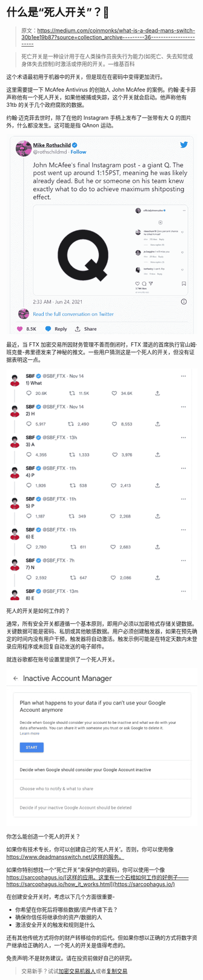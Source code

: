 # 什么是“死人开关”？👻

> 原文：<https://medium.com/coinmonks/what-is-a-dead-mans-switch-30b1ee19b87?source=collection_archive---------36----------------------->

> 死亡开关是一种设计用于在人类操作员丧失行为能力(如死亡、失去知觉或身体失去控制)时激活或停用的开关。—维基百科

这个术语最初用于机器中的开关，但是现在在密码中变得更加流行。

这里需要提一下 McAfee Antivirus 的创始人 John McAfee 的案例。约翰·麦卡菲声称他有一个死人开关，如果他被捕或失踪，这个开关就会启动。他声称他有 31tb 的关于几个政府腐败的数据。

约翰·迈克菲去世时，除了在他的 Instagram 手柄上发布了一张带有大 Q 的图片外，什么都没发生。这可能是指 QAnon 运动。

![](img/ef50d723005e158d3c79ca0e0b88fbe0.png)

最近，当 FTX 加密交易所因财务管理不善而倒闭时，FTX 潜逃的首席执行官山姆·班克曼-弗里德发来了神秘的推文。一些用户猜测这是一个死人的开关，但没有证据表明这一点。

![](img/6a3ee41c569fd996d867a23f74e33fad.png)

死人的开关是如何工作的？

通常，所有安全开关都遵循一个基本原则，即用户必须以加密格式存储关键数据。关键数据可能是密码、私钥或其他敏感数据。用户必须创建触发器，如果在预先确定的时间内没有用户干预，触发器将自动激活。触发示例可能是在特定天数内未登录应用程序或未回复自动发送的电子邮件。

就连谷歌都在账号设置里提供了一个死人开关。

![](img/e23143c0fb9e192d2260fb61d0ca8194.png)

你怎么能创造一个死人的开关？

如果你有技术专长，你可以创建自己的‘死人开关’。否则，你可以使用像 https://www.deadmansswitch.net/这样的服务。

如果你特别想找一个“死亡开关”来保护你的密码，你可以使用一个像 https://sarcophagus.io/[这样的应用。这里有一个石棺如何工作的好例子——https://sarcophagus.io/how_it_works.html](https://sarcophagus.io/)

在创建安全开关时，考虑以下几个方面很重要-

*   你希望在你死后将哪些数据/资产传递下去？
*   确保你信任将继承你的资产/数据的人
*   激活安全开关的触发和规则是什么

还有其他传统方式将你的财产转移给你的后代。但如果你想以正确的方式将数字资产继承给正确的人，一个死人的开关是值得考虑的。

免责声明:不是财务建议。请在投资前做好自己的研究。

> 交易新手？试试[加密交易机器人](/coinmonks/crypto-trading-bot-c2ffce8acb2a)或者[复制交易](/coinmonks/top-10-crypto-copy-trading-platforms-for-beginners-d0c37c7d698c)